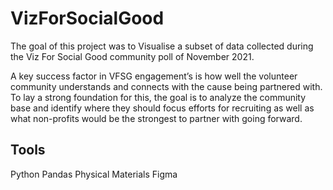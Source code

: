 # VizForSocialGood

The goal of this project was to Visualise a subset of data 
collected during the Viz For Social Good community poll of November 2021.

A key success factor in VFSG engagement’s is how well the volunteer 
community understands and connects with the cause being partnered with. 
To lay a strong foundation for this, the goal is to analyze the community 
base and identify where they should focus efforts for recruiting as well as 
what non-profits would be the strongest to partner with going forward.

## Tools
Python
Pandas
Physical Materials
Figma
